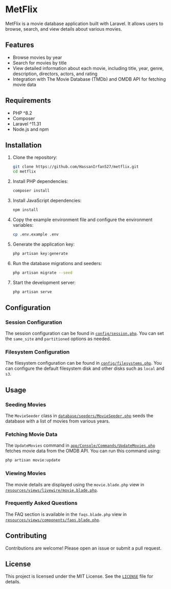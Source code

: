 # MetFlix

MetFlix is a movie database application built with Laravel. It allows users to browse, search, and view details about various movies.

## Features

- Browse movies by year
- Search for movies by title
- View detailed information about each movie, including title, year, genre, description, directors, actors, and rating
- Integration with The Movie Database (TMDb) and OMDB API for fetching movie data

## Requirements

- PHP ^8.2
- Composer
- Laravel ^11.31
- Node.js and npm

## Installation

1. Clone the repository:
    ```sh
    git clone https://github.com/HassanIrfan527/metflix.git
    cd metflix
    ```

2. Install PHP dependencies:
    ```sh
    composer install
    ```

3. Install JavaScript dependencies:
    ```sh
    npm install
    ```

4. Copy the example environment file and configure the environment variables:
    ```sh
    cp .env.example .env
    ```

5. Generate the application key:
    ```sh
    php artisan key:generate
    ```

6. Run the database migrations and seeders:
    ```sh
    php artisan migrate --seed
    ```

7. Start the development server:
    ```sh
    php artisan serve
    ```

## Configuration

### Session Configuration

The session configuration can be found in [`config/session.php`](config/session.php). You can set the `same_site` and `partitioned` options as needed.

### Filesystem Configuration

The filesystem configuration can be found in [`config/filesystems.php`](config/filesystems.php). You can configure the default filesystem disk and other disks such as `local` and `s3`.

## Usage

### Seeding Movies

The `MovieSeeder` class in [`database/seeders/MovieSeeder.php`](database/seeders/MovieSeeder.php) seeds the database with a list of movies from various years.

### Fetching Movie Data

The `UpdateMovies` command in [`app/Console/Commands/UpdateMovies.php`](app/Console/Commands/UpdateMovies.php) fetches movie data from the OMDB API. You can run this command using:
```sh
php artisan movie:update
```

### Viewing Movies

The movie details are displayed using the `movie.blade.php` view in [`resources/views/livewire/movie.blade.php`](resources/views/livewire/movie.blade.php).

### Frequently Asked Questions

The FAQ section is available in the `faqs.blade.php` view in [`resources/views/components/faqs.blade.php`](resources/views/components/faqs.blade.php).

## Contributing

Contributions are welcome! Please open an issue or submit a pull request.

## License

This project is licensed under the MIT License. See the [`LICENSE`](LICENSE) file for details.
